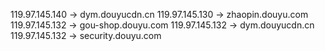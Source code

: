 119.97.145.140 -> dym.douyucdn.cn
119.97.145.130 -> zhaopin.douyu.com
119.97.145.132 -> gou-shop.douyu.com
119.97.145.132 -> dym.douyucdn.cn
119.97.145.132 -> security.douyu.com
